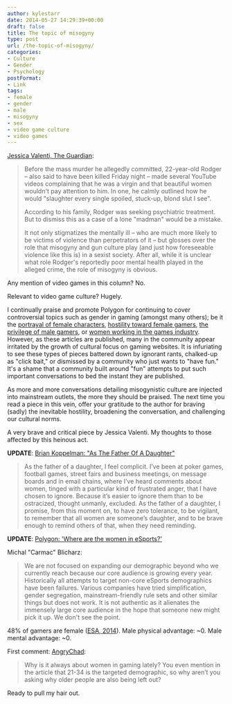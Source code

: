 ```yaml
---
author: kylestarr
date: 2014-05-27 14:29:39+00:00
draft: false
title: The topic of misogyny
type: post
url: /the-topic-of-misogyny/
categories:
- Culture
- Gender
- Psychology
postFormat:
- Link
tags:
- female
- gender
- male
- misogyny
- sex
- video game culture
- video games
---
```


[Jessica Valenti, The Guardian](http://www.theguardian.com/commentisfree/2014/may/24/elliot-rodgers-california-shooting-mental-health-misogyny):


<blockquote>Before the mass murder he allegedly committed, 22-year-old Rodger – also said to have been killed Friday night – made several YouTube videos complaining that he was a virgin and that beautiful women wouldn't pay attention to him. In one, he calmly outlined how he would "slaughter every single spoiled, stuck-up, blond slut I see".

According to his family, Rodger was seeking psychiatric treatment. But to dismiss this as a case of a lone "madman" would be a mistake.

It not only stigmatizes the mentally ill – who are much more likely to be victims of violence than perpetrators of it – but glosses over the role that misogyny and gun culture play (and just how foreseeable violence like this is) in a sexist society. After all, while it is unclear what role Rodger's reportedly poor mental health played in the alleged crime, the role of misogyny is obvious.</blockquote>


Any mention of video games in this column? No.

Relevant to video game culture? Hugely.

I continually praise and promote Polygon for continuing to cover controversial topics such as gender in gaming (amongst many others); be it the [portrayal of female characters](http://www.polygon.com/2014/5/22/5741992/tomodachi-life-heroes-of-the-storm-blizzard-nintendo), [hostility toward female gamers](http://www.polygon.com/features/2013/12/2/5143856/no-girls-allowed), [the privilege of male gamers](http://www.polygon.com/2014/4/23/5640678/playing-with-privilege-the-invisible-benefits-of-gaming-while-male), or [women working in the games industry](http://www.polygon.com/2014/3/21/5526472/cracking-through-myths-about-women-in-the-game-industry). However, as these articles are published, many in the community appear irritated by the growth of cultural focus on gaming websites. It is infuriating to see these types of pieces battered down by ignorant rants, chalked-up as "click bait," or dismissed by a community who just wants to "have fun." It's a shame that a community built around "fun" attempts to put such important conversations to bed the instant they are published.

As more and more conversations detailing misogynistic culture are injected into mainstream outlets, the more they should be praised. The next time you read a piece in this vein, offer your gratitude to the author for braving (sadly) the inevitable hostility, broadening the conversation, and challenging our cultural norms.

A very brave and critical piece by Jessica Valenti. My thoughts to those affected by this heinous act.

**UPDATE**: [Brian Koppelman: "As The Father Of A Daughter"](http://briankoppelman.com/2014/05/26/as-the-father-of-a-daughter/)


<blockquote>As the father of a daughter, I feel complicit. I’ve been at poker games, football games, street fairs and business meetings, on message boards and in email chains, where I’ve heard comments about women, tinged with a particular kind of frustrated anger, that I have chosen to ignore. Because it’s easier to ignore them than to be ostracized, thought unmanly, excluded.
As the father of a daughter, I promise, from this moment on, to have zero tolerance, to be vigilant, to remember that all women are someone’s daughter, and to be brave enough to remind others of that, when they need reminding.</blockquote>


**UPDATE**: [Polygon: 'Where are the women in eSports?'](http://www.polygon.com/2014/5/27/5723446/women-in-esports-professional-gaming-riot-games-blizzard-starcraft-lol)

Michal "Carmac" Blicharz:


<blockquote>We are not focused on expanding our demographic beyond who we currently reach because our core audience is growing every year. Historically all attempts to target non-core eSports demographics have been failures. Various companies have tried simplification, gender segregation, mainstream-friendly rule sets and other similar things but does not work. It is not authentic as it alienates the immensely large core audience in the hope that someone new might pick it up. We don't see the point.</blockquote>


48% of gamers are female ([ESA, 2014](http://www.theesa.com/facts/pdfs/ESA_EF_2014.pdf)). Male physical advantage: ~0. Male mental advantage: ~0.

First comment: [AngryChad](http://www.polygon.com/2014/5/27/5723446/women-in-esports-professional-gaming-riot-games-blizzard-starcraft-lol#236403659):


<blockquote>Why is it always about women in gaming lately? You even mention in the article that 21-34 is the targeted demographic, so why aren’t you asking why older people are also being left out?</blockquote>


Ready to pull my hair out.
